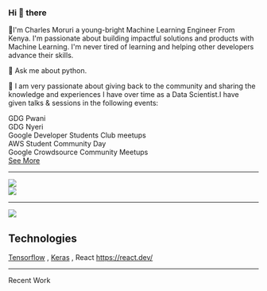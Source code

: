  ### Hi 👋 there

🥇I'm Charles Moruri a young-bright Machine Learning Engineer From Kenya. I'm passionate about building impactful solutions and products with Machine Learning. I'm never tired of learning and helping other developers advance their skills.
 
💬 Ask me about python.

🚀 I am very passionate about giving back to the community and sharing the knowledge and experiences I have over time as a Data Scientist.I have given talks & sessions in the following events:
   
  GDG Pwani <br/>
  GDG  Nyeri <br/> 
  Google Developer Students Club  meetups <br/>
  AWS Student Community Day <br/>
  Google  Crowdsource Community  Meetups   <br/> 
  [See More](https://github.com/Moruri/TechTalks-events/blob/main/README.md)


---------
![](https://github-readme-stats.vercel.app/api?username=moruri&theme=dark&hide_border=false&include_all_commits=false&count_private=false)<br/>
![](https://github-readme-stats.vercel.app/api/top-langs/?username=moruri&theme=dark&hide_border=false&include_all_commits=false&count_private=false&layout=compact)



--------
[![](https://visitcount.itsvg.in/api?id=moruri&icon=0&color=0)](https://visitcount.itsvg.in)



Technologies
------
[Tensorflow](https://www.tensorflow.org/) , [Keras](https://keras.io/) , React 
https://react.dev/

-----------
Recent Work

